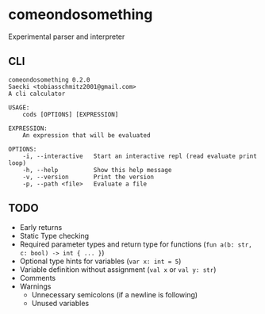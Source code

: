 # comeondosomething
Experimental parser and interpreter

## CLI
```
comeondosomething 0.2.0
Saecki <tobiasschmitz2001@gmail.com>
A cli calculator

USAGE:
    cods [OPTIONS] [EXPRESSION]

EXPRESSION:
    An expression that will be evaluated

OPTIONS:
    -i, --interactive   Start an interactive repl (read evaluate print loop)
    -h, --help          Show this help message
    -v, --version       Print the version
    -p, --path <file>   Evaluate a file
```

## TODO
- Early returns
- Static Type checking
- Required parameter types and return type for functions (`fun a(b: str, c: bool) -> int { ... }`)
- Optional type hints for variables (`var x: int = 5`)
- Variable definition without assignment (`val x` or `val y: str`)
- Comments
- Warnings
    - Unnecessary semicolons (if a newline is following)
    - Unused variables
